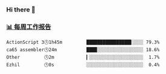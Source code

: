 ### Hi there 👋

<!-- waka-box start -->
### <a href="https://gist.github.com/b3f90cfdb958d2401b019f821c34c859" target="_blank">📊 每周工作报告</a>
```text
ActionScript 3🕓1h45m         ████████████████▋░░░░ 79.3%
ca65 assembler🕓24m           ███▉░░░░░░░░░░░░░░░░░ 18.6%
Other         🕓2m            ▎░░░░░░░░░░░░░░░░░░░░  1.7%
Ezhil         🕓0s            ░░░░░░░░░░░░░░░░░░░░░  0.4%
```
<!-- waka-box end -->

<!--
**yiningv/yiningv** is a ✨ _special_ ✨ repository because its `README.md` (this file) appears on your GitHub profile.
Here are some ideas to get you started:
- 🔭 I’m currently working on ...
- 🌱 I’m currently learning ...
- 👯 I’m looking to collaborate on ...
- 🤔 I’m looking for help with ...
- 💬 Ask me about ...
- 📫 How to reach me: ...
- 😄 Pronouns: ...
- ⚡ Fun fact: ...
-->
